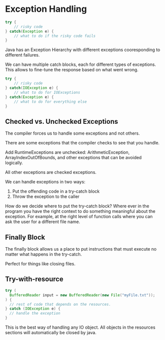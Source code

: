 # Exception Handling

``` java
try {
    // risky code
} catch(Exception e) {
    // what to do if the risky code fails
}
```

Java has an Exception Hierarchy with different exceptions cooresponding to different failures.

We can have multiple catch blocks, each for different types of exceptions. This allows to fine-tune the response based on what went wrong.

``` java
try {
    // risky code
} catch(IOException e) {
    // what to do for IOExceptions
} catch(Exception e) {
    // what to do for everything else
}
```

## Checked vs. Unchecked Exceptions

The compiler forces us to handle some exceptions and not others.

There are some exceptions that the compiler checks to see that you handle.

Add RuntimeExceptions are unchecked: ArithmeticException, ArrayIndexOutOfBounds, and other exceptions that can be avoided logically.

All other exceptions are checked exceptions.

We can handle exceptions in two ways:

1) Put the offending code in a try-catch block
2) Throw the exception to the caller

How do we decide where to put the try-catch block? Where ever in the program you have the right context to do something meaningful about the exception. For example, at the right level of function calls where you can ask the user for a different file name.

## Finally Block

The finally block allows us a place to put instructions that must execute no matter what happens in the try-catch.

Perfect for things like closing files.

## Try-with-resource

``` java
try (
  BufferedReader input = new BufferedReader(new File("myFile.txt"));
) {
  // rest of code that depends on the resources.
} catch (IOException e) {
  // handle the exception
}
```

This is the best way of handling any IO object. All objects in the resources sections will automatically be closed by java.